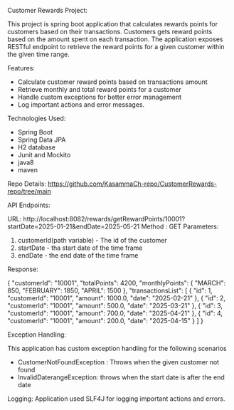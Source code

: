 Customer Rewards Project:

This project is spring boot application that calculates rewards points for customers based on their transactions.
Customers gets reward points based on the amount spent on each transaction. The application exposes RESTful endpoint
to retrieve the reward points for a given customer within the given time range.

Features:
* Calculate customer reward points based on transactions amount
* Retrieve monthly and total reward points for a customer
* Handle custom exceptions for better error management
* Log important actions and error messages.

Technologies Used:
* Spring Boot
* Spring Data JPA
* H2 database 
* Junit and Mockito
* java8
* maven

Repo Details: https://github.com/KasammaCh-repo/CustomerRewards-repo/tree/main

API Endpoints:

URL: http://localhost:8082/rewards/getRewardPoints/10001?startDate=2025-01-21&endDate=2025-05-21
Method : GET
Parameters:
1. customerId(path variable) - The id of the customer
2. startDate - tha start date of the time frame
3. endDate - the end date of the time frame

Response:

{
"customerId": "10001",
"totalPoints": 4200,
"monthlyPoints": {
"MARCH": 850,
"FEBRUARY": 1850,
"APRIL": 1500
},
"transactionsList": [
{
"id": 1,
"customerId": "10001",
"amount": 1000.0,
"date": "2025-02-21"
},
{
"id": 2,
"customerId": "10001",
"amount": 500.0,
"date": "2025-03-21"
},
{
"id": 3,
"customerId": "10001",
"amount": 700.0,
"date": "2025-04-21"
},
{
"id": 4,
"customerId": "10001",
"amount": 200.0,
"date": "2025-04-15"
}
]
}

Exception Handling:

This application has custom exception handling for the following scenarios
* CustomerNotFoundException : Throws when the given customer not found
* InvalidDaterangeException: throws when the start date is after the end date

Logging:
Application used SLF4J for logging important actions and errors.
